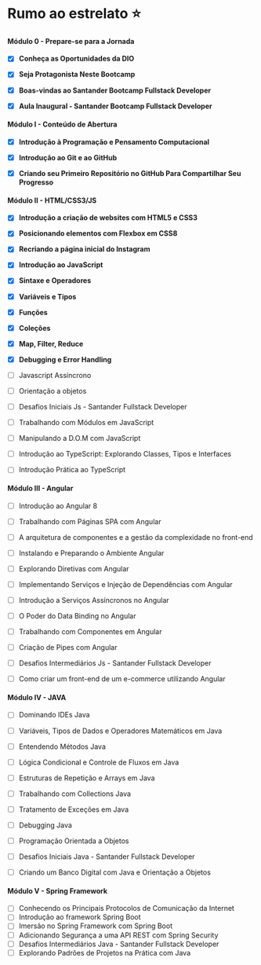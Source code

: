 # Rumo ao estrelato :star:



#### Módulo 0 - Prepare-se para a Jornada

- [x] **Conheça as Oportunidades da DIO**

- [x] **Seja Protagonista Neste Bootcamp**

- [x] **Boas-vindas ao Santander Bootcamp Fullstack Developer**

- [x] **Aula Inaugural - Santander Bootcamp Fullstack Developer**

  

#### Módulo I - Conteúdo de Abertura

- [x] **Introdução à Programação e Pensamento Computacional**

- [x] **Introdução ao Git e ao GitHub**

- [x] **Criando seu Primeiro Repositório no GitHub Para Compartilhar Seu Progresso**

  

#### Módulo II - HTML/CSS3/JS

- [x] **Introdução a criação de websites com HTML5 e CSS3**

- [x] **Posicionando elementos com Flexbox em CSS8**

- [x] **Recriando a página inicial do Instagram**

- [x] **Introdução ao JavaScript**

- [x] **Sintaxe e Operadores**

- [x] **Variáveis e Tipos**

- [x] **Funções**

- [x] **Coleções**

- [x] **Map, Filter, Reduce**

- [x] **Debugging e Error Handling**

- [ ] Javascript Assíncrono

- [ ] Orientação a objetos

- [ ] Desafios Iniciais Js - Santander Fullstack Developer

- [ ] Trabalhando com Módulos em JavaScript

- [ ] Manipulando a D.O.M com JavaScript

- [ ] Introdução ao TypeScript: Explorando Classes, Tipos e Interfaces

- [ ] Introdução Prática ao TypeScript

  

#### Módulo III - Angular

- [ ] Introdução ao Angular 8
- [ ] Trabalhando com Páginas SPA com Angular
- [ ] A arquitetura de componentes e a gestão da complexidade no front-end
- [ ] Instalando e Preparando o Ambiente Angular
- [ ] Explorando Diretivas com Angular
- [ ] Implementando Serviços e Injeção de Dependências com Angular
- [ ] Introdução a Serviços Assíncronos no Angular
- [ ] O Poder do Data Binding no Angular
- [ ] Trabalhando com Componentes em Angular
- [ ] Criação de Pipes com Angular
- [ ] Desafios Intermediários Js - Santander Fullstack Developer
- [ ] Como criar um front-end de um e-commerce utilizando Angular



#### Módulo IV - JAVA

- [ ] Dominando IDEs Java
- [ ] Variáveis, Tipos de Dados e Operadores Matemáticos em Java
- [ ] Entendendo Métodos Java
- [ ] Lógica Condicional e Controle de Fluxos em Java
- [ ] Estruturas de Repetição e Arrays em Java
- [ ] Trabalhando com Collections Java
- [ ] Tratamento de Exceções em Java
- [ ] Debugging Java
- [ ] Programação Orientada a Objetos
- [ ] Desafios Iniciais Java - Santander Fullstack Developer
- [ ] Criando um Banco Digital com Java e Orientação a Objetos



#### Módulo V - Spring Framework

- [ ] Conhecendo os Principais Protocolos de Comunicação da Internet
- [ ] Introdução ao framework Spring Boot
- [ ] Imersão no Spring Framework com Spring Boot
- [ ] Adicionando Segurança a uma API REST com Spring Security
- [ ] Desafios Intermediários Java - Santander Fullstack Developer
- [ ] Explorando Padrões de Projetos na Prática com Java
